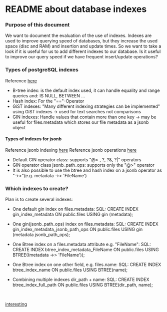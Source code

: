 # README about database indexes
### Purpose of this document
We want to document the evaluation of the use of indexes.
Indexes are used to improve querying speed of databases, but they increase the used space (disc and RAM) and insertion and update times.
So we want to take a look if it is useful for us to add different indexes to our database.
Is it useful to improve our query speed if we have frequent insert/update operations?
### Types of postgreSQL indexes
Reference [here](https://www.postgresql.org/docs/9.5/indexes-types.html)
<br>
* B-tree index: is the default index used, it can handle equality and range queries and: IS NULL, BETWEEN ...
* Hash index: For the "=="-Operator
* GiST indexes: "Many different indexing strategies can be implemented" using GiST indexes -> used for text searches not comparisons
* GIN indexes: Handle values that contain more than one key -> may be useful for files.metadata which stores our file metadata as a jsonb object

#### Types of indexes for jsonb
Reference jsonb indexing [here](https://www.postgresql.org/docs/9.5/datatype-json.html)
Reference jsonb operations [here](https://www.postgresql.org/docs/9.5/functions-json.html#FUNCTIONS-JSONB-OP-TABLE)
* Default GIN operator class: supports "@> , ?, ?&, ?|" operators
* GIN operator class jsonb_path_ops: supports only the "@>" operator
* It is also possible to use the btree and hash index on a jsonb operator as "->>"(e.g. metadata ->> 'FileName')


### Which indexes to create?
Plan is to create several indexes:

* One default gin index on files.metadata:
SQL: CREATE INDEX gin_index_metadata ON public.files USING gin (metadata);

* One gin(jsonb_path_ops) index on files.metadata:
SQL: CREATE INDEX gin_index_metadata_jsonb_path_ops ON public.files USING gin (metadata jsonb_path_ops);

* One Btree index on a files.metadata attribute e.g. "FileName":
SQL: CREATE INDEX btree_index_metadata_FileName ON public.files USING BTREE((metadata ->> 'FileName'));

* One Btree index on one other field, e.g. files.name:
SQL: CREATE INDEX btree_index_name ON public.files USING BTREE(name);

* Combining multiple indexes dir_path + name:
SQL: CREATE INDEX btree_index_full_path ON public.files USING BTREE(dir_path, name);



<br>

[interesting](http://bitnine.net/blog-postgresql/postgresql-internals-jsonb-type-and-its-indexes/?ckattempt=1)





